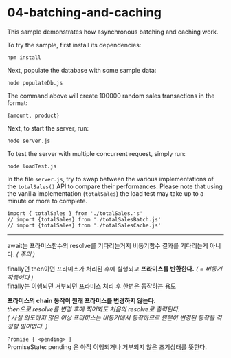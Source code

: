 # 04-batching-and-caching

This sample demonstrates how asynchronous batching and caching work.

To try the sample, first install its dependencies:

```
npm install
```
  
Next, populate the database with some sample data:

```
node populateDb.js
```

The command above will create 100000 random sales transactions
in the format:

```
{amount, product}
```
  
Next, to start the server, run:

```
node server.js
```

To test the server with multiple concurrent request, simply run:

```
node loadTest.js
```

In the file `server.js`, try to swap between the various implementations
of the `totalSales()` API to compare their performances. Please note that
using the vanilla implementation (`totalSales`) the load test may 
take up to a minute or more to complete.

```
import { totalSales } from './totalSales.js'
// import {totalSales} from './totalSalesBatch.js'
// import {totalSales} from './totalSalesCache.js'
```
---
await는 프라미스함수의 resolve를 기다리는거지 비동기함수 결과를 기다리는게 아니다. _( 주의 )_  

finally던 then이던 프라미스가 처리된 후에 실행되고 __프라미스를 반환한다.__ _( = 비동기 작동이다 )_  
finally는 이행되던 거부되던 프라미스 처리 후 한번은 동작하는 용도  

__프라미스의 chain 동작이 원래 프라미스를 변경하지 않는다.__  
_then으로 resolve를 변경 후에 찍어봐도 처음의 resolve로 출력된다._  
_( 사실 의도하지 않은 이상 프라미스는 비동기에서 동작하므로 원본이 변경된 동작을 걱정할 일이없다. )_  

`Promise { <pending> }`  
PromiseState: pending 은 아직 이행되거나 거부되지 않은 초기상태를 뜻한다.